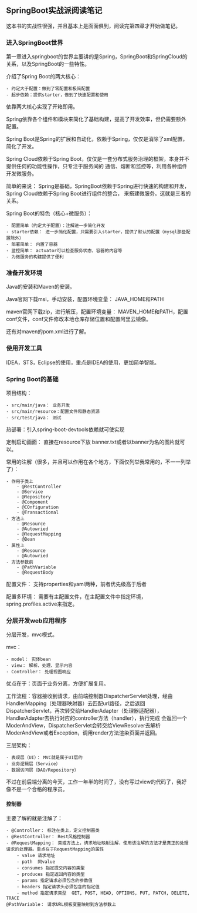 ## SpringBoot实战派阅读笔记

这本书的实战性很强，并且基本上是面面俱到，阅读完第四章才开始做笔记。

### 进入SpringBoot世界

第一章进入springboot的世界主要讲的是Spring，SpringBoot和SpringCloud的关系，以及SpringBoot的一些特性。

介绍了Spring Boot的两大核心：

    - 约定大于配置：做到了零配置和极简配置
    - 起步依赖：提供starter，做到了快速配置和使用

依靠两大核心实现了开箱即用。

Spring依靠各个组件和模块来简化了基础构建，提高了开发效率，但仍需要额外配置。

Spring Boot是Spring的扩展和自动化，依赖于Spring，仅仅是消除了xml配置，简化了开发。

Spring Cloud依赖于Spring Boot，仅仅是一套分布式服务治理的框架，本身并不提供任何的功能性操作，只专注于服务间的
通信、熔断和监控等，利用各种组件开发微服务。

简单的来说： Spring是基础，SpringBoot依赖于Spring进行快速的构建和开发，Spring Cloud依赖于Spring Boot进行组件的整合，
来搭建微服务。这就是三者的关系。

Spring Boot的特色（核心+微服务）：
    
    - 配置简单（约定大于配置）：注解进一步简化开发
    - starter依赖： 进一步简化配置，只需要引入starter，提供了默认的配置（mysql那些配置除外）
    - 部署简单： 内置了容器
    - 监控简单： actuator可以检查服务状态，容器的内容等
    - 为微服务的构建提供了便利

### 准备开发环境

Java的安装和Maven的安装。

Java官网下载msi，手动安装，配置环境变量： JAVA_HOME和PATH

maven官网下载zip，进行解压，配置环境变量： MAVEN_HOME和PATH，配置conf文件，conf文件修改本地仓库存储位置和配置阿里云镜像。

还有对maven的pom.xml进行了解。

### 使用开发工具

IDEA，STS，Eclipse的使用，重点是IDEA的使用，更加简单智能。

### Spring Boot的基础

项目结构：

    - src/main/java： 业务开发
    - src/main/resource：配置文件和静态资源
    - src/test/java： 测试
  
热部署：引入spring-boot-devtools依赖就可使实现

定制启动画面： 直接在resource下放 banner.txt或者以banner为名的图片就可以。

常用的注解（很多，并且可以作用在各个地方，下面仅列举我常用的，不一一列举了）：

    - 作用于类上
        - @RestController
        - @Service
        - @Repository
        - @Component
        - @COnfiguration
        - @Transactional
    - 方法上
        - @Resource
        - @Autowried
        - @RequestMapping
        - @Bean
    - 属性上
        - @Resource
        - @Autowried
    - 方法参数前
        - @PathVariable
        - @RequestBody
    
配置文件： 支持properties和yaml两种，前者优先级高于后者

配置多环境： 需要有主配置文件，在主配置文件中指定环境，spring.profiles.active来指定。

### 分层开发web应用程序

分层开发，mvc模式。

mvc：

    - model： 实体bean
    - view： 解析、处理、显示内容
    - Controller： 处理视图响应
   
优点在于：页面于业务分离，方便扩展复用。

工作流程：容器接收到请求，由前端控制器DispatcherServlet处理，经由HandlerMapping（处理器映射器）去匹配url路径，之后返回
DispatcherServlet，再次转交给HandlerAdapter（处理器适配器），HandlerAdapter去执行对应的controller方法（handler），执行完成
会返回一个ModerAndView，DispatcherServlet会转交给ViewResolver去解析ModerAndView或者Exception，调用render方法渲染页面并返回。

三层架构：

    - 表现层（UI）： MVC就是属于UI层的
    - 业务逻辑层（Service）
    - 数据访问层（DAO/Repository）
    
不过在前后端分离的今天，工作一年半的时间了，没有写过view的代码了，我好像不是一个合格的程序员。

#### 控制器

主要了解的就是注解了：

    - @Controller： 标注在类上，定义控制器类
    - @RestController： Rest风格控制器
    - @RequestMapping： 类或方法上，请求地址映射注解，使用该注解的方法才是真正的处理请求的处理器。重点在于RequestMapping的属性
        - value 请求地址
        - path  同value
        - consumes 指定提交内容的类型
        - produces 指定返回内容的类型
        - params 指定请求必须包含的参数值
        - headers 指定请求头必须包含的指定值
        - method 指定请求类型  GET, POST, HEAD, OPTIONS, PUT, PATCH, DELETE, TRACE
    @PathVariable： 请求URL模板变量映射到方法参数上




